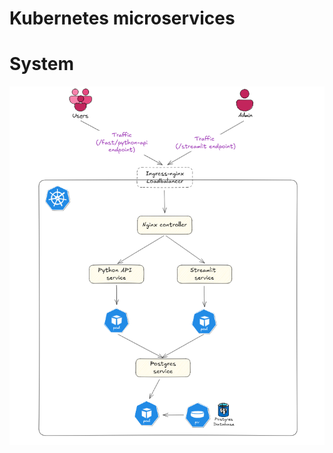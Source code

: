 # Kubernetes microservices 

# System 

![Diagram of components](./pictures/diagram.png "Status of K8s deployment (success)")
